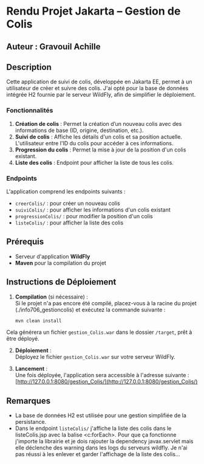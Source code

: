 # Rendu Projet Jakarta – Gestion de Colis

## Auteur : Gravouil Achille

## Description

Cette application de suivi de colis, développée en Jakarta EE, permet à un utilisateur de créer et suivre des colis. J'ai opté pour la base de données intégrée H2 fournie par le serveur WildFly, afin de simplifier le déploiement.

### Fonctionnalités
1. **Création de colis** : Permet la création d’un nouveau colis avec des informations de base (ID, origine, destination, etc.).
2. **Suivi de colis** : Affiche les détails d'un colis et sa position actuelle. L'utilisateur entre l'ID du colis pour accéder à ces informations.
3. **Progression du colis** : Permet la mise à jour de la position d'un colis existant.
4. **Liste des colis** : Endpoint pour afficher la liste de tous les colis.

### Endpoints
L'application comprend les endpoints suivants :
- `creerColis/` : pour créer un nouveau colis
- `suiviColis/` : pour afficher les informations d'un colis existant
- `progressionColis/` : pour modifier la position d'un colis
- `listeColis/` : pour afficher la liste des colis 

## Prérequis

- Serveur d'application **WildFly**
- **Maven** pour la compilation du projet

## Instructions de Déploiement

1. **Compilation** (si nécessaire) :  
   Si le projet n'a pas encore été compilé, placez-vous à la racine du projet (./info706_gestioncolis) et exécutez la commande suivante :

   ```bash
   mvn clean install
    ```

Cela générera un fichier `gestion_Colis.war` dans le dossier `/target`, prêt à être déployé.

2. **Déploiement** :  
Déployez le fichier `gestion_Colis.war` sur votre serveur WildFly.

3. **Lancement** :  
Une fois déployée, l'application sera accessible à l'adresse suivante :  
[http://127.0.0.1:8080/gestion_Colis/](http://127.0.0.1:8080/gestion_Colis/)

## Remarques

- La base de données H2 est utilisée pour une gestion simplifiée de la persistance.
- Dans le endpoint `listeColis/` j'affiche la liste des colis dans le listeColis.jsp avec la balise <c:forEach>. Pour que ça fonctionne j'importe la librairie et je dois rajouter la dependency javax.servlet mais elle déclenche des warning dans les logs du serveurs wildfly. Je n'ai pas réussi à les enlever et garder l'affichage de la liste des colis...